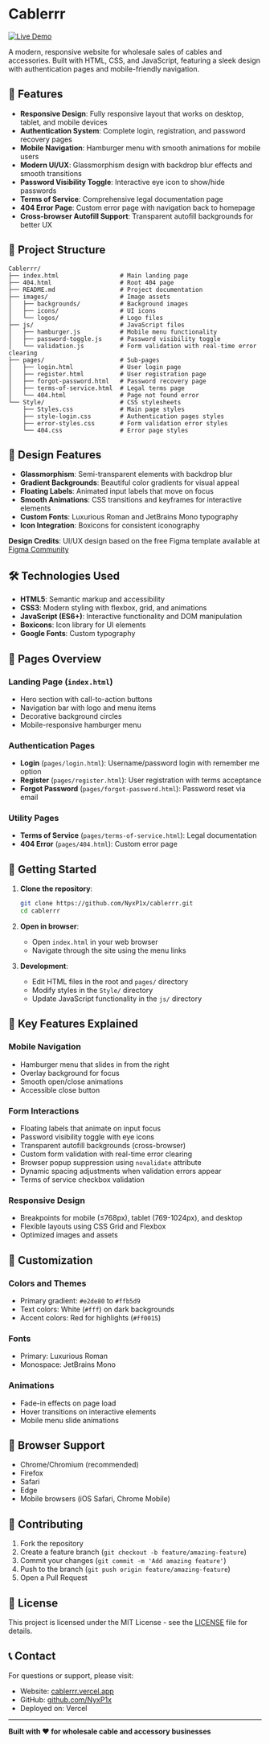 # Cablerrr

[![Live Demo](https://img.shields.io/badge/Live%20Demo-cablerrr.vercel.app-blue)](https://cablerrr.vercel.app/)

A modern, responsive website for wholesale sales of cables and accessories. Built with HTML, CSS, and JavaScript, featuring a sleek design with authentication pages and mobile-friendly navigation.

## 🚀 Features

- **Responsive Design**: Fully responsive layout that works on desktop, tablet, and mobile devices
- **Authentication System**: Complete login, registration, and password recovery pages
- **Mobile Navigation**: Hamburger menu with smooth animations for mobile users
- **Modern UI/UX**: Glassmorphism design with backdrop blur effects and smooth transitions
- **Password Visibility Toggle**: Interactive eye icon to show/hide passwords
- **Terms of Service**: Comprehensive legal documentation page
- **404 Error Page**: Custom error page with navigation back to homepage
- **Cross-browser Autofill Support**: Transparent autofill backgrounds for better UX

## 📁 Project Structure

```
Cablerrr/
├── index.html                 # Main landing page
├── 404.html                   # Root 404 page
├── README.md                  # Project documentation
├── images/                    # Image assets
│   ├── backgrounds/           # Background images
│   ├── icons/                 # UI icons
│   └── logos/                 # Logo files
├── js/                        # JavaScript files
│   ├── hamburger.js           # Mobile menu functionality
│   ├── password-toggle.js     # Password visibility toggle
│   └── validation.js          # Form validation with real-time error clearing
├── pages/                     # Sub-pages
│   ├── login.html             # User login page
│   ├── register.html          # User registration page
│   ├── forgot-password.html   # Password recovery page
│   ├── terms-of-service.html  # Legal terms page
│   └── 404.html               # Page not found error
└── Style/                     # CSS stylesheets
    ├── Styles.css             # Main page styles
    ├── style-login.css        # Authentication pages styles
    ├── error-styles.css       # Form validation error styles
    └── 404.css                # Error page styles
```

## 🎨 Design Features

- **Glassmorphism**: Semi-transparent elements with backdrop blur
- **Gradient Backgrounds**: Beautiful color gradients for visual appeal
- **Floating Labels**: Animated input labels that move on focus
- **Smooth Animations**: CSS transitions and keyframes for interactive elements
- **Custom Fonts**: Luxurious Roman and JetBrains Mono typography
- **Icon Integration**: Boxicons for consistent iconography

**Design Credits**: UI/UX design based on the free Figma template available at [Figma Community](https://www.figma.com/design/DSpoumgskjgf2EdJ7QruWP/FREE-%7C-Cablerrr---Online-Cable-Wholesale-Store--Community-?node-id=1906-584&p=f&t=ItwXeY7006h3HTGY-0)

## 🛠️ Technologies Used

- **HTML5**: Semantic markup and accessibility
- **CSS3**: Modern styling with flexbox, grid, and animations
- **JavaScript (ES6+)**: Interactive functionality and DOM manipulation
- **Boxicons**: Icon library for UI elements
- **Google Fonts**: Custom typography

## 📱 Pages Overview

### Landing Page (`index.html`)
- Hero section with call-to-action buttons
- Navigation bar with logo and menu items
- Decorative background circles
- Mobile-responsive hamburger menu

### Authentication Pages
- **Login** (`pages/login.html`): Username/password login with remember me option
- **Register** (`pages/register.html`): User registration with terms acceptance
- **Forgot Password** (`pages/forgot-password.html`): Password reset via email

### Utility Pages
- **Terms of Service** (`pages/terms-of-service.html`): Legal documentation
- **404 Error** (`pages/404.html`): Custom error page

## 🚀 Getting Started

1. **Clone the repository**:
   ```bash
   git clone https://github.com/NyxP1x/cablerrr.git
   cd cablerrr
   ```

2. **Open in browser**:
   - Open `index.html` in your web browser
   - Navigate through the site using the menu links

3. **Development**:
   - Edit HTML files in the root and `pages/` directory
   - Modify styles in the `Style/` directory
   - Update JavaScript functionality in the `js/` directory

## 🎯 Key Features Explained

### Mobile Navigation
- Hamburger menu that slides in from the right
- Overlay background for focus
- Smooth open/close animations
- Accessible close button

### Form Interactions
- Floating labels that animate on input focus
- Password visibility toggle with eye icons
- Transparent autofill backgrounds (cross-browser)
- Custom form validation with real-time error clearing
- Browser popup suppression using `novalidate` attribute
- Dynamic spacing adjustments when validation errors appear
- Terms of service checkbox validation

### Responsive Design
- Breakpoints for mobile (≤768px), tablet (769-1024px), and desktop
- Flexible layouts using CSS Grid and Flexbox
- Optimized images and assets

## 🔧 Customization

### Colors and Themes
- Primary gradient: `#e2de80` to `#ffb5d9`
- Text colors: White (`#fff`) on dark backgrounds
- Accent colors: Red for highlights (`#ff0015`)

### Fonts
- Primary: Luxurious Roman
- Monospace: JetBrains Mono

### Animations
- Fade-in effects on page load
- Hover transitions on interactive elements
- Mobile menu slide animations

## 📝 Browser Support

- Chrome/Chromium (recommended)
- Firefox
- Safari
- Edge
- Mobile browsers (iOS Safari, Chrome Mobile)

## 🤝 Contributing

1. Fork the repository
2. Create a feature branch (`git checkout -b feature/amazing-feature`)
3. Commit your changes (`git commit -m 'Add amazing feature'`)
4. Push to the branch (`git push origin feature/amazing-feature`)
5. Open a Pull Request

## 📄 License

This project is licensed under the MIT License - see the [LICENSE](LICENSE) file for details.

## 📞 Contact

For questions or support, please visit:
- Website: [cablerrr.vercel.app](https://cablerrr.vercel.app/)
- GitHub: [github.com/NyxP1x](https://github.com/NyxP1x)
- Deployed on: Vercel

---

**Built with ❤️ for wholesale cable and accessory businesses**
